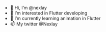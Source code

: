 - 👋 Hi, I’m @nexlay
- 👀 I’m interested in Flutter developing
- 🌱 I’m currently learning animation in Flutter
- 📫 My twitter @Nexlay

<!---
nexlay/nexlay is a ✨ special ✨ repository because its `README.md` (this file) appears on your GitHub profile.
You can click the Preview link to take a look at your changes.
--->
